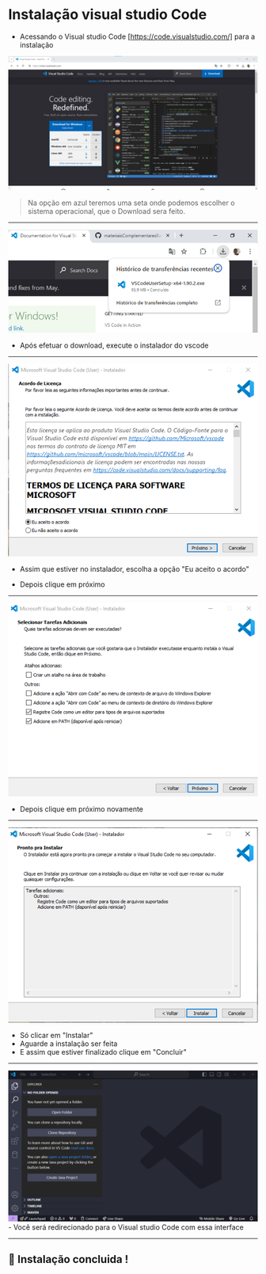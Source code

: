 # Instalação visual studio Code

- Acessando o Visual studio Code [https://code.visualstudio.com/] para a instalação 

<div>
<img src="../assets/code-6.png" />
</div>

 > Na opção em azul teremos uma seta onde podemos escolher o sistema operacional, que o Download sera feito.

---
<div>
<img src="../assets/code-0.png" />
</div>

- Após efetuar o download, execute o instalador do vscode

---
<div>
<img src="../assets/code-2.png" />
</div>

- Assim que estiver no instalador, escolha a opção "Eu aceito o acordo"

- Depois clique em próximo

---

<div>
<img src="../assets/code-3.png" />
</div>

- Depois clique em próximo novamente

---
<div>
<img src="../assets/code-4.png" />
</div>

- Só clicar em "Instalar"
- Aguarde a instalação ser feita
- E assim que estiver finalizado clique em "Concluir"

---
<div>
<img src="../assets/code-5.png" />
</div>
- Você será redirecionado para o Visual studio Code com essa interface

---

## 🥳 Instalação concluida !